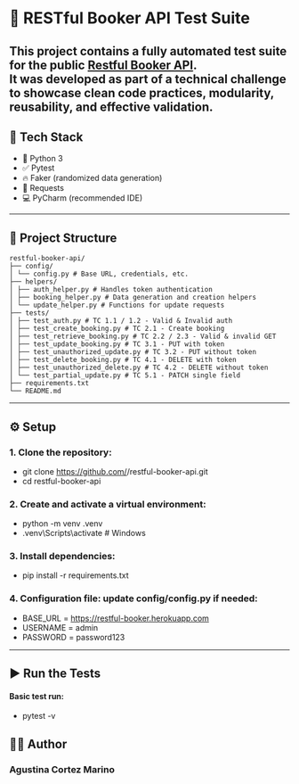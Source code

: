 # 🧪 RESTful Booker API Test Suite
This project contains a fully automated test suite for the public [Restful Booker API](https://restful-booker.herokuapp.com/).  
It was developed as part of a technical challenge to showcase clean code practices, modularity, reusability, and effective validation.
---
## 🚀 Tech Stack
- 🐍 Python 3
- ✅ Pytest
- 🔥 Faker (randomized data generation)
- 📡 Requests
- 💻 PyCharm (recommended IDE)
---
## 📁 Project Structure
    restful-booker-api/
    ├── config/
    │ └── config.py # Base URL, credentials, etc.
    ├── helpers/
    │ ├── auth_helper.py # Handles token authentication
    │ ├── booking_helper.py # Data generation and creation helpers
    │ └── update_helper.py # Functions for update requests
    ├── tests/
    │ ├── test_auth.py # TC 1.1 / 1.2 - Valid & Invalid auth
    │ ├── test_create_booking.py # TC 2.1 - Create booking
    │ ├── test_retrieve_booking.py # TC 2.2 / 2.3 - Valid & invalid GET
    │ ├── test_update_booking.py # TC 3.1 - PUT with token
    │ ├── test_unauthorized_update.py # TC 3.2 - PUT without token
    │ ├── test_delete_booking.py # TC 4.1 - DELETE with token
    │ ├── test_unauthorized_delete.py # TC 4.2 - DELETE without token
    │ └── test_partial_update.py # TC 5.1 - PATCH single field
    ├── requirements.txt
    └── README.md
---
## ⚙️ Setup

### 1. Clone the repository:
- git clone https://github.com/<your-username>/restful-booker-api.git
- cd restful-booker-api

### 2. Create and activate a virtual environment:
- python -m venv .venv
- .venv\Scripts\activate   # Windows

### 3. Install dependencies:
- pip install -r requirements.txt

### 4. Configuration file: update config/config.py if needed:
- BASE_URL = https://restful-booker.herokuapp.com
- USERNAME = admin
- PASSWORD = password123

---
## ▶️ Run the Tests
#### Basic test run:
- pytest -v

## 🙋‍♀️ Author
### Agustina Cortez Marino